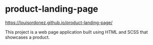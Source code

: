 # product-landing-page

https://louisordonez.github.io/product-landing-page/

This project is a web page application built using HTML and SCSS that showcases a product.
